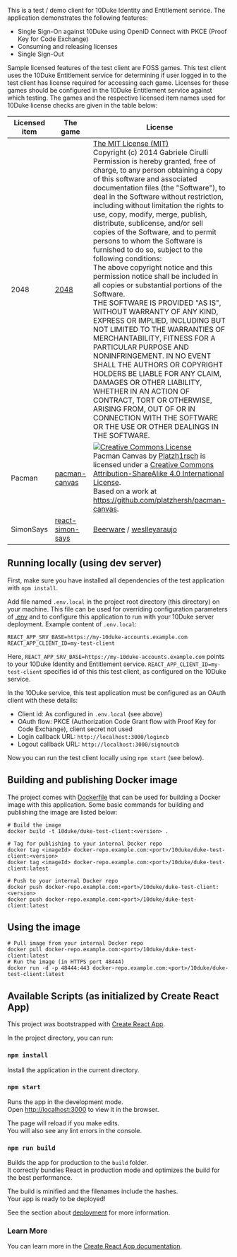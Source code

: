 This is a test / demo client for 10Duke Identity and Entitlement service. The application demonstrates the following features:

- Single Sign-On against 10Duke using OpenID Connect with PKCE (Proof Key for Code Exchange)
- Consuming and releasing licenses
- Single Sign-Out

Sample licensed features of the test client are FOSS games. This test client uses the 10Duke Entitlement service for determining if user logged in to the test client has license required for accessing each game. Licenses for these games should be configured in the 10Duke Entitlement service against which testing. The games and the respective licensed item names used for 10Duke license checks are given in the table below:

| Licensed item | The game                                                              | License                                                                                                                                                                                                                                                                                                                                                                                                                                                                                                                                                                                                                                                                                                                                                                                                                                                                                                                                                                                                                                                                                                                                                                                                                  |
| ------------- | --------------------------------------------------------------------- | ------------------------------------------------------------------------------------------------------------------------------------------------------------------------------------------------------------------------------------------------------------------------------------------------------------------------------------------------------------------------------------------------------------------------------------------------------------------------------------------------------------------------------------------------------------------------------------------------------------------------------------------------------------------------------------------------------------------------------------------------------------------------------------------------------------------------------------------------------------------------------------------------------------------------------------------------------------------------------------------------------------------------------------------------------------------------------------------------------------------------------------------------------------------------------------------------------------------------ |
| 2048          | [2048](https://github.com/gabrielecirulli/2048)                       | <a href="https://github.com/gabrielecirulli/2048/blob/master/LICENSE.txt">The MIT License (MIT)</a><br />Copyright (c) 2014 Gabriele Cirulli<br />Permission is hereby granted, free of charge, to any person obtaining a copy of this software and associated documentation files (the "Software"), to deal in the Software without restriction, including without limitation the rights to use, copy, modify, merge, publish, distribute, sublicense, and/or sell copies of the Software, and to permit persons to whom the Software is furnished to do so, subject to the following conditions:<br />The above copyright notice and this permission notice shall be included in all copies or substantial portions of the Software.<br />THE SOFTWARE IS PROVIDED "AS IS", WITHOUT WARRANTY OF ANY KIND, EXPRESS OR IMPLIED, INCLUDING BUT NOT LIMITED TO THE WARRANTIES OF MERCHANTABILITY, FITNESS FOR A PARTICULAR PURPOSE AND NONINFRINGEMENT. IN NO EVENT SHALL THE AUTHORS OR COPYRIGHT HOLDERS BE LIABLE FOR ANY CLAIM, DAMAGES OR OTHER LIABILITY, WHETHER IN AN ACTION OF CONTRACT, TORT OR OTHERWISE, ARISING FROM, OUT OF OR IN CONNECTION WITH THE SOFTWARE OR THE USE OR OTHER DEALINGS IN THE SOFTWARE. |
| Pacman        | [pacman-canvas](https://github.com/platzhersh/pacman-canvas)          | <a rel="license" href="http://creativecommons.org/licenses/by-sa/4.0/"><img alt="Creative Commons License" style="border-width:0" src="https://i.creativecommons.org/l/by-sa/4.0/88x31.png" /></a><br /><span xmlns:dct="http://purl.org/dc/terms/" property="dct:title">Pacman Canvas</span> by <a xmlns:cc="http://creativecommons.org/ns#" href="http://platzh1rsch.ch" property="cc:attributionName" rel="cc:attributionURL">Platzh1rsch</a> is licensed under a <a rel="license" href="http://creativecommons.org/licenses/by-sa/4.0/">Creative Commons Attribution-ShareAlike 4.0 International License</a>.<br />Based on a work at <a xmlns:dct="http://purl.org/dc/terms/" href="https://github.com/platzhersh/pacman-canvas" rel="dct:source">https://github.com/platzhersh/pacman-canvas</a>.                                                                                                                                                                                                                                                                                                                                                                                                                 |
| SimonSays     | [react-simon-says](https://github.com/weslleyaraujo/react-simon-says) | [Beerware](https://en.wikipedia.org/wiki/Beerware) / [weslleyaraujo](https://weslleyaraujo.github.io/react-simon-says/)                                                                                                                                                                                                                                                                                                                                                                                                                                                                                                                                                                                                                                                                                                                                                                                                                                                                                                                                                                                                                                                                                                  |

## Running locally (using dev server)

First, make sure you have installed all dependencies of the test application with `npm install`.

Add file named `.env.local` in the project root directory (this directory) on your machine. This file can be used for overriding configuration parameters of [.env](./.env) and to configure this application to run with your 10Duke server deployment. Example content of `.env.local`:

```
REACT_APP_SRV_BASE=https://my-10duke-accounts.example.com
REACT_APP_CLIENT_ID=my-test-client
```

Here, `REACT_APP_SRV_BASE=https://my-10duke-accounts.example.com` points to your 10Duke Identity and Entitlement service. `REACT_APP_CLIENT_ID=my-test-client` specifies id of this this test client, as configured on the 10Duke service.

In the 10Duke service, this test application must be configured as an OAuth client with these details:

- Client id: As configured in `.env.local` (see above)
- OAuth flow: PKCE (Authorization Code Grant flow with Proof Key for Code Exchange), client secret not used
- Login callback URL: `http://localhost:3000/logincb`
- Logout callback URL: `http://localhost:3000/signoutcb`

Now you can run the test client locally using `npm start` (see below).

## Building and publishing Docker image

The project comes with [Dockerfile](./Dockerfile) that can be used for building a Docker image with this application. Some basic commands for building and publishing the image are listed below:

```
# Build the image
docker build -t 10duke/duke-test-client:<version> .

# Tag for publishing to your internal Docker repo
docker tag <imageId> docker-repo.example.com:<port>/10duke/duke-test-client:<version>
docker tag <imageId> docker-repo.example.com:<port>/10duke/duke-test-client:latest

# Push to your internal Docker repo
docker push docker-repo.example.com:<port>/10duke/duke-test-client:<version>
docker push docker-repo.example.com:<port>/10duke/duke-test-client:latest
```

## Using the image

```
# Pull image from your internal Docker repo
docker pull docker-repo.example.com:<port>/10duke/duke-test-client:latest
# Run the image (in HTTPS port 48444)
docker run -d -p 48444:443 docker-repo.example.com:<port>/10duke/duke-test-client:latest
```

## Available Scripts (as initialized by Create React App)

This project was bootstrapped with [Create React App](https://github.com/facebook/create-react-app).

In the project directory, you can run:

### `npm install`

Install the application in the current directory.

### `npm start`

Runs the app in the development mode.<br />
Open [http://localhost:3000](http://localhost:3000) to view it in the browser.

The page will reload if you make edits.<br />
You will also see any lint errors in the console.

### `npm run build`

Builds the app for production to the `build` folder.<br />
It correctly bundles React in production mode and optimizes the build for the best performance.

The build is minified and the filenames include the hashes.<br />
Your app is ready to be deployed!

See the section about [deployment](https://facebook.github.io/create-react-app/docs/deployment) for more information.

### Learn More

You can learn more in the [Create React App documentation](https://facebook.github.io/create-react-app/docs/getting-started).
